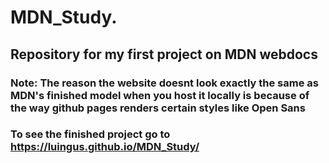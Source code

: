 # MDN_Study.
## Repository for my first project on MDN webdocs
### Note: The reason the website doesnt look exactly the same as MDN's finished model when you host it locally is because of the way github pages renders certain styles like Open Sans
### To see the finished project go to https://luingus.github.io/MDN_Study/

